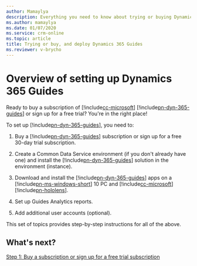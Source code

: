 ```yaml
---
author: Mamaylya
description: Everything you need to know about trying or buying Dynamics 365 Guides, configuring the solution, and installing the apps.
ms.author: mamaylya
ms.date: 01/07/2020
ms.service: crm-online
ms.topic: article
title: Trying or buy, and deploy Dynamics 365 Guides
ms.reviewer: v-brycho
---
```


# Overview of setting up Dynamics 365 Guides

Ready to buy a subscription of [!include[cc-microsoft](../includes/cc-microsoft.md)] [!include[pn-dyn-365-guides](../includes/pn-dyn-365-guides.md)] or sign up for a free trial? You're in the right place! 

To set up [!include[pn-dyn-365-guides](../includes/pn-dyn-365-guides.md)], you need to:

1. Buy a [!include[pn-dyn-365-guides](../includes/pn-dyn-365-guides.md)] subscription or sign up for a free 30-day trial subscription.

2. Create a Common Data Service environment (if you don't already have one) and install the [!include[pn-dyn-365-guides](../includes/pn-dyn-365-guides.md)] solution in the environment (instance).

3.	Download and install the [!include[pn-dyn-365-guides](../includes/pn-dyn-365-guides.md)] apps on a [!include[pn-ms-windows-short](../includes/pn-ms-windows-short.md)] 10 PC and [!include[cc-microsoft](../includes/cc-microsoft.md)] [!include[pn-hololens](../includes/pn-hololens.md)].

4. Set up Guides Analytics reports.

5. Add additional user accounts (optional).

This set of topics provides step-by-step instructions for all of the above.

## What's next?

[Step 1: Buy a subscription or sign up for a free trial subscription](setup-step-one.md)<br>
